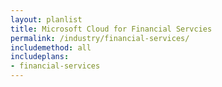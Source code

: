 ```yaml
---
layout: planlist
title: Microsoft Cloud for Financial Servcies
permalink: /industry/financial-services/
includemethod: all
includeplans:
- financial-services
---
```

